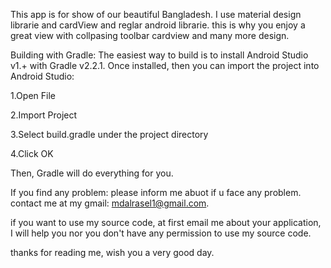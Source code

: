 This app is for show of our beautiful Bangladesh. I use material design librarie
and cardView and reglar android librarie.
this is why you enjoy a great view with collpasing toolbar cardview and many more
design.

Building with Gradle:
The easiest way to build is to install Android Studio v1.+ with Gradle v2.2.1. Once installed, 
then you can import the project into Android Studio:

1.Open File

2.Import Project

3.Select build.gradle under the project directory

4.Click OK

Then, Gradle will do everything for you.

If you find any problem:
please inform me abuot if u face any problem.
contact me at my gmail: mdalrasel1@gmail.com.


if you want to use my source code, at first email me about your application, I will help you nor
you don't have any permission to use my source code.

thanks for reading me, wish you a very good day.
